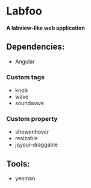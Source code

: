 # Labfoo
**A labview-like web application**

## Dependencies:
* Angular

### Custom tags
- knob
- wave
- soundwave

### Custom property
- showonhover
- resizable
- jqyoui-draggable 


## Tools:
* yeoman


